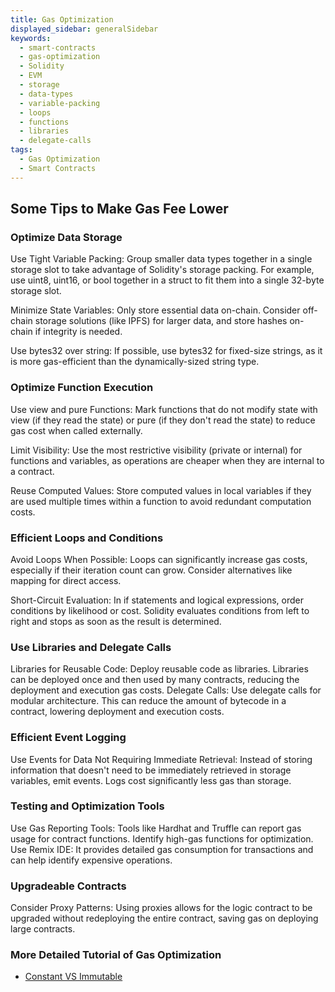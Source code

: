 ```yaml
---
title: Gas Optimization
displayed_sidebar: generalSidebar
keywords:
  - smart-contracts
  - gas-optimization
  - Solidity
  - EVM
  - storage
  - data-types
  - variable-packing
  - loops
  - functions
  - libraries
  - delegate-calls
tags:
  - Gas Optimization
  - Smart Contracts
---
```


## Some Tips to Make Gas Fee Lower

### Optimize Data Storage

Use Tight Variable Packing: Group smaller data types together in a single storage slot to take advantage of Solidity's storage packing. For example, use uint8, uint16, or bool together in a struct to fit them into a single 32-byte storage slot.

Minimize State Variables: Only store essential data on-chain. Consider off-chain storage solutions (like IPFS) for larger data, and store hashes on-chain if integrity is needed.

Use bytes32 over string: If possible, use bytes32 for fixed-size strings, as it is more gas-efficient than the dynamically-sized string type.

### Optimize Function Execution

Use view and pure Functions: Mark functions that do not modify state with view (if they read the state) or pure (if they don't read the state) to reduce gas cost when called externally.

Limit Visibility: Use the most restrictive visibility (private or internal) for functions and variables, as operations are cheaper when they are internal to a contract.

Reuse Computed Values: Store computed values in local variables if they are used multiple times within a function to avoid redundant computation costs.

### Efficient Loops and Conditions

Avoid Loops When Possible: Loops can significantly increase gas costs, especially if their iteration count can grow. Consider alternatives like mapping for direct access.

Short-Circuit Evaluation: In if statements and logical expressions, order conditions by likelihood or cost. Solidity evaluates conditions from left to right and stops as soon as the result is determined.

### Use Libraries and Delegate Calls

Libraries for Reusable Code: Deploy reusable code as libraries. Libraries can be deployed once and then used by many contracts, reducing the deployment and execution gas costs.
Delegate Calls: Use delegate calls for modular architecture. This can reduce the amount of bytecode in a contract, lowering deployment and execution costs.

### Efficient Event Logging

Use Events for Data Not Requiring Immediate Retrieval: Instead of storing information that doesn't need to be immediately retrieved in storage variables, emit events. Logs cost significantly less gas than storage.

### Testing and Optimization Tools

Use Gas Reporting Tools: Tools like Hardhat and Truffle can report gas usage for contract functions. Identify high-gas functions for optimization.
Use Remix IDE: It provides detailed gas consumption for transactions and can help identify expensive operations.

### Upgradeable Contracts

Consider Proxy Patterns: Using proxies allows for the logic contract to be upgraded without redeploying the entire contract, saving gas on deploying large contracts.

### More Detailed Tutorial of Gas Optimization

- [Constant VS Immutable](/docs/general/build/smart-contracts/gas-optimization/constant)
